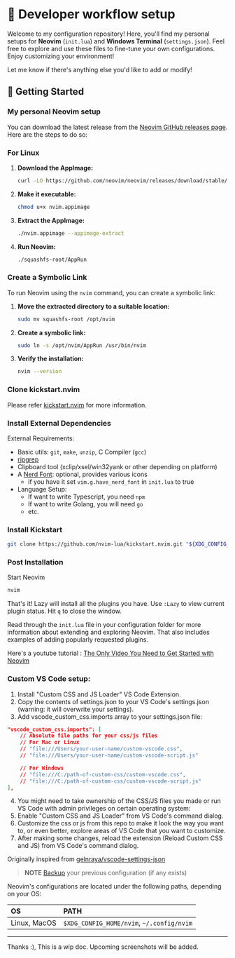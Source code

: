 # 🎨 Developer workflow setup

Welcome to my configuration repository! Here, you'll find my personal setups for **Neovim** (`init.lua`) and **Windows Terminal** (`settings.json`). Feel free to explore and use these files to fine-tune your own configurations. Enjoy customizing your environment!

Let me know if there's anything else you'd like to add or modify!

## 🚀 Getting Started

### My personal Neovim setup 

You can download the latest release from the [Neovim GitHub releases page](https://github.com/neovim/neovim/releases/tag/stable). Here are the steps to do so:

### For Linux

1. **Download the AppImage:**
   ```bash
   curl -LO https://github.com/neovim/neovim/releases/download/stable/nvim.appimage
   ```
2. **Make it executable:**
   ```bash
   chmod u+x nvim.appimage
   ```
3. **Extract the AppImage:**
   ```bash
   ./nvim.appimage --appimage-extract
   ```
4. **Run Neovim:**
   ```bash
   ./squashfs-root/AppRun
   ```
### Create a Symbolic Link

To run Neovim using the `nvim` command, you can create a symbolic link:

1. **Move the extracted directory to a suitable location:**
   ```bash
   sudo mv squashfs-root /opt/nvim
   ```
2. **Create a symbolic link:**
   ```bash
   sudo ln -s /opt/nvim/AppRun /usr/bin/nvim
   ```
3. **Verify the installation:**
   ```bash
   nvim --version
   ```
### Clone kickstart.nvim   
   
Please refer [kickstart.nvim](https://github.com/nvim-lua/kickstart.nvim) for more information.

### Install External Dependencies

External Requirements:
- Basic utils: `git`, `make`, `unzip`, C Compiler (`gcc`)
- [ripgrep](https://github.com/BurntSushi/ripgrep#installation)
- Clipboard tool (xclip/xsel/win32yank or other depending on platform)
- A [Nerd Font](https://www.nerdfonts.com/): optional, provides various icons
  - if you have it set `vim.g.have_nerd_font` in `init.lua` to true
- Language Setup:
  - If want to write Typescript, you need `npm`
  - If want to write Golang, you will need `go`
  - etc.

### Install Kickstart
```sh
git clone https://github.com/nvim-lua/kickstart.nvim.git "${XDG_CONFIG_HOME:-$HOME/.config}"/nvim
```

### Post Installation

Start Neovim

```sh
nvim
```

That's it! Lazy will install all the plugins you have. Use `:Lazy` to view current plugin status. Hit `q` to close the window.

Read through the `init.lua` file in your configuration folder for more information about extending and exploring Neovim. That also includes examples of adding popularly requested plugins.

Here's a youtube tutorial : [The Only Video You Need to Get Started with Neovim](https://www.youtube.com/watch?v=m8C0Cq9Uv9o)

### Custom VS Code setup:

1. Install "Custom CSS and JS Loader" VS Code Extension.
2. Copy the contents of settings.json to your VS Code's settings.json (warning: it will overwrite your settings).
3. Add vscode_custom_css.imports array to your settings.json file:
```json
"vscode_custom_css.imports": [
    // Absolute file paths for your css/js files
    // For Mac or Linux
    // "file:///Users/your-user-name/custom-vscode.css",
    // "file:///Users/your-user-name/custom-vscode-script.js"

    // For Windows
    // "file:///C:/path-of-custom-css/custom-vscode.css",
    // "file:///C:/path-of-custom-css/custom-vscode-script.js"
],
```
4. You might need to take ownership of the CSS/JS files you made or run VS Code with admin privileges on certain operating system:
5. Enable "Custom CSS and JS Loader" from VS Code's command dialog.
6. Customize the css or js from this repo to make it look the way you want to, or even better, explore areas of VS Code that you want to customize.
7. After making some changes, reload the extension (Reload Custom CSS and JS) from VS Code's command dialog.

Originally inspired from [gelnraya/vscode-settings-json](https://github.com/glennraya/vscode-settings-json.git)

> **NOTE**
> [Backup](#FAQ) your previous configuration (if any exists)

Neovim's configurations are located under the following paths, depending on your OS:

| OS | PATH |
| :- | :--- |
| Linux, MacOS | `$XDG_CONFIG_HOME/nvim`, `~/.config/nvim` |

---
Thanks :), This is a wip doc.
Upcoming screenshots will be added.
